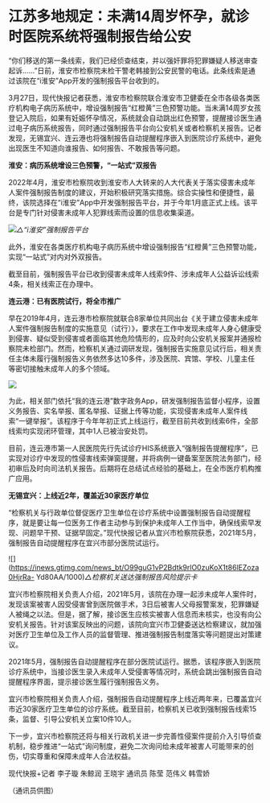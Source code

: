 # 江苏多地规定：未满14周岁怀孕，就诊时医院系统将强制报告给公安

“你们移送的第一条线索，我们已经侦查结束，并以强奸罪将犯罪嫌疑人移送审查起诉……”日前，淮安市检察院未检干警老韩接到公安民警的电话。此条线索是通过该院在“i淮安”App开发的强制报告平台收到的。

3月27日，现代快报记者获悉，淮安市检察院联合淮安市卫健委在全市各级各类医疗机构电子病历系统中，增设强制报告“红橙黄”三色预警功能。当未满14周岁女孩登记入院后，如果有妊娠怀孕情况，系统就会自动跳出红色预警，提醒接诊医生通过电子病历系统报告，同时通过强制报告平台向公安机关或者检察机关报告。记者发现，无锡宜兴、连云港也将强制报告自动提醒程序嵌入到医院诊疗系统中，避免出现医生不知道向谁报告、如何报告、不敢报告等问题。

**淮安：病历系统增设三色预警，“一站式”双报告**

2022年4月，淮安市检察院收到淮安市人大转来的人大代表关于落实侵害未成年人案件强制报告制度的建议，开始积极研究落实措施。综合实操性和便捷性，最终，该院选择在“i淮安”App中开发强制报告平台，并于今年1月底正式上线。该平台是专门针对侵害未成年人犯罪线索而设置的信息收集渠道。

![](https://inews.gtimg.com/news_bt/ObcX0t9SMuUQOX2BpVnBMxAsZbTnMKfAxFBY90uRIyDpsAA/1000)_△“i淮安”强制报告平台_

此外，淮安在各类医疗机构电子病历系统中增设强制报告“红橙黄”三色预警功能，实现“一站式”对内对外双报告。

截至目前，强制报告平台已收到侵害未成年人线索9件、涉未成年人公益诉讼线索4条，相关线索正在办理中。

**连云港：已有医院试行，将全市推广**

早在2019年4月，连云港市检察院就联合8家单位共同出台《关于建立侵害未成年人案件强制报告制度的实施意见（试行）》，要求在工作中发现未成年人身心健康受到侵害、疑似受到侵害或者面临其他危险情形的，应及时向公安机关报案并通报检察院未检部门。然而，检察机关通过调研发现，强制报告实施意见试行后，相关责任主体未履行强制报告义务依然多达10多件，涉及医院、宾馆、学校、儿童主任等密切接触未成年人的多个领域。

![](https://inews.gtimg.com/news_bt/OB5BU0RrDshw9RqLB0yFD0mjjyRGJt62Dz928KjU9JXHQAA/1000)

为此，相关部门依托“我的连云港”数字政务App，研发强制报告监督小程序，设置义务报告、实名举报、匿名举报、证据上传等功能，实现侵害未成年人案件线索“一键举报”。该程序于今年年初正式上线运行，截至目前共收到线索6件，全部线索均实现闭环管理，其中1人已被治安处罚。

目前，连云港市第一人民医院先行先试诊疗HIS系统嵌入“强制报告提醒程序”，已实现对诊疗中发现的性侵害线索弹窗提醒，并将病例一键备案至医院法务部门，经初审后及时向司法机关报告。后期将在总结试点经验的基础上，在全市医疗机构推广应用。

**无锡宜兴：上线近2年，覆盖近30家医疗单位**

“检察机关与行政单位督促医疗卫生单位在诊疗系统中设置强制报告自动提醒程序，就是要让每一位医务工作者主动参与到保护未成年人工作当中，确保线索早发现、问题早干预、证据早固定。”现代快报记者从宜兴市检察院获悉，2021年5月，强制报告自动提醒程序在宜兴市部分医院试运行。

![](https://inews.gtimg.com/news_bt/O99guG1vP2Bdtk9rlO0zuKoX1t86lEZoza0HjrRa-
Yd80AA/1000)_△检察机关送达强制报告风险提示卡_

宜兴市检察院相关负责人介绍，2021年5月，该院在办理一起涉未成年人案件时，发现该案被害人因受侵害曾到医院做手术，3日后被害人父母报警案发，犯罪嫌疑人被绳之以法。但是，据了解，接诊医生应核实被害人信息而未核实，也没有向公安机关报告。针对该案反映出的问题，该院向宜兴市卫健委送达检察建议，就加强对医疗卫生单位及工作人员的监督管理、推进强制报告制度落实等问题提出对策建议。

2021年5月，强制报告自动提醒程序在部分医院试运行。据悉，该程序嵌入到医院诊疗系统中，当接诊医生录入未成年人受侵害等情况时，系统会跳出强制报告自动提醒程序界面，提示接诊医生履行强制报告义务。

宜兴市检察院相关负责人介绍，强制报告自动提醒程序上线近两年来，已覆盖宜兴市近30家医疗卫生单位的诊疗系统。截至目前，检察机关已收到强制报告线索15条，监督、引导公安机关立案10件10人。

下一步，宜兴市检察院还将与相关行政机关进一步完善性侵案件提前介入引导侦查机制，稳步推进“一站式”询问制度，避免二次询问给未成年被害人可能带来的创伤，切实尊重和保障未成年人合法权益。

现代快报+记者 李子璇 朱鲸润 王晓宇 通讯员 陈莹 范伟义 韩雪娇

（通讯员供图）

